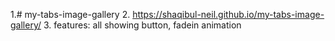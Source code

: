 1.# my-tabs-image-gallery
2. https://shaqibul-neil.github.io/my-tabs-image-gallery/
3. features: all showing button, fadein animation
